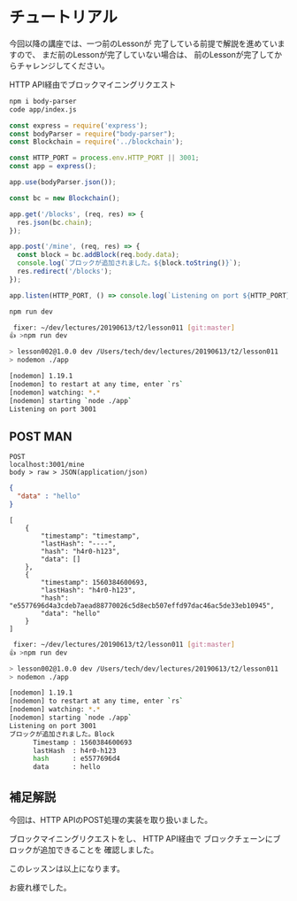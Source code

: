 # チュートリアル

今回以降の講座では、一つ前のLessonが
完了している前提で解説を進めていますので、
まだ前のLessonが完了していない場合は、
前のLessonが完了してからチャレンジしてください。

HTTP API経由でブロックマイニングリクエスト

``` bash terminal
npm i body-parser
code app/index.js
```

``` js app/index.js
const express = require('express');
const bodyParser = require("body-parser");
const Blockchain = require('../blockchain');

const HTTP_PORT = process.env.HTTP_PORT || 3001;
const app = express();

app.use(bodyParser.json());

const bc = new Blockchain();

app.get('/blocks', (req, res) => {
  res.json(bc.chain);
});

app.post('/mine', (req, res) => {
  const block = bc.addBlock(req.body.data);
  console.log(`ブロックが追加されました。${block.toString()}`);
  res.redirect('/blocks');
});

app.listen(HTTP_PORT, () => console.log(`Listening on port ${HTTP_PORT}`));
```

``` bash terminal
npm run dev
```

``` bash terminal result
 fixer: ~/dev/lectures/20190613/t2/lesson011 [git:master] 
👍 >npm run dev

> lesson002@1.0.0 dev /Users/tech/dev/lectures/20190613/t2/lesson011
> nodemon ./app

[nodemon] 1.19.1
[nodemon] to restart at any time, enter `rs`
[nodemon] watching: *.*
[nodemon] starting `node ./app`
Listening on port 3001
```

## POST MAN

``` POSTMAN request
POST
localhost:3001/mine
body > raw > JSON(application/json)
```

``` json 
{
  "data" : "hello"
}
```

``` POST RESULT
[
    {
        "timestamp": "timestamp",
        "lastHash": "----",
        "hash": "h4r0-h123",
        "data": []
    },
    {
        "timestamp": 1560384600693,
        "lastHash": "h4r0-h123",
        "hash": "e5577696d4a3cdeb7aead88770026c5d8ecb507effd97dac46ac5de33eb10945",
        "data": "hello"
    }
]
```

``` bash terminal
 fixer: ~/dev/lectures/20190613/t2/lesson011 [git:master] 
👍 >npm run dev

> lesson002@1.0.0 dev /Users/tech/dev/lectures/20190613/t2/lesson011
> nodemon ./app

[nodemon] 1.19.1
[nodemon] to restart at any time, enter `rs`
[nodemon] watching: *.*
[nodemon] starting `node ./app`
Listening on port 3001
ブロックが追加されました。Block
      Timestamp : 1560384600693
      lastHash  : h4r0-h123
      hash      : e5577696d4
      data      : hello
```

## 補足解説

今回は、HTTP APIのPOST処理の実装を取り扱いました。

ブロックマイニングリクエストをし、
HTTP API経由で
ブロックチェーンにブロックが追加できることを
確認しました。

このレッスンは以上になります。

お疲れ様でした。
